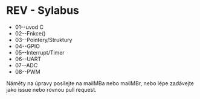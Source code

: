 # REV - Sylabus

* 01--uvod C
* 02--Fnkce()
* 03--Pointery/Struktury
* 04--GPIO
* 05--Interrupt/Timer
* 06--UART
* 07--ADC
* 08--PWM


Náměty na úpravy posílejte na mailMBa nebo mailMBr, nebo lépe zadávejte jako issue nebo rovnou pull request.


